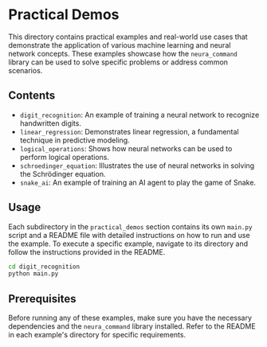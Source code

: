 # Practical Demos

This directory contains practical examples and real-world use cases that demonstrate the application of various machine learning and neural network concepts. These examples showcase how the `neura_command` library can be used to solve specific problems or address common scenarios.

## Contents

- `digit_recognition`: An example of training a neural network to recognize handwritten digits.
- `linear_regression`: Demonstrates linear regression, a fundamental technique in predictive modeling.
- `logical_operations`: Shows how neural networks can be used to perform logical operations.
- `schroedinger_equation`: Illustrates the use of neural networks in solving the Schrödinger equation.
- `snake_ai`: An example of training an AI agent to play the game of Snake.

## Usage

Each subdirectory in the `practical_demos` section contains its own `main.py` script and a README file with detailed instructions on how to run and use the example. To execute a specific example, navigate to its directory and follow the instructions provided in the README.

```bash
cd digit_recognition
python main.py
```

## Prerequisites

Before running any of these examples, make sure you have the necessary dependencies and the `neura_command` library installed. Refer to the README in each example's directory for specific requirements.
